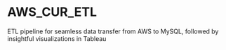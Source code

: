 # AWS_CUR_ETL
ETL pipeline for seamless data transfer from AWS to MySQL, followed by insightful visualizations in Tableau
